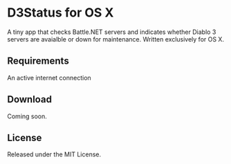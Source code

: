 # D3Status for OS X

A tiny app that checks Battle.NET servers and indicates whether Diablo 3 servers are avaialble or down for maintenance. Written exclusively for OS X.

## Requirements

An active internet connection

## Download

Coming soon.

## License

Released under the MIT License.